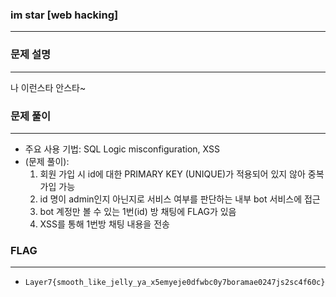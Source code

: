 ### im star [web hacking]

---


### 문제 설명

---

나 이런스타 안스타~

### 문제 풀이

---

- 주요 사용 기법: SQL Logic misconfiguration, XSS
- (문제 풀이):
    1. 회원 가입 시 id에 대한 PRIMARY KEY (UNIQUE)가 적용되어 있지 않아 중복 가입 가능
    2. id 명이 admin인지 아닌지로 서비스 여부를 판단하는 내부 bot 서비스에 접근
    3. bot 계정만 볼 수 있는 1번(id) 방 채팅에 FLAG가 있음
    4. XSS를 통해 1번방 채팅 내용을 전송

### FLAG

---

- `Layer7{smooth_like_jelly_ya_x5emyeje0dfwbc0y7boramae0247js2sc4f60c}`
